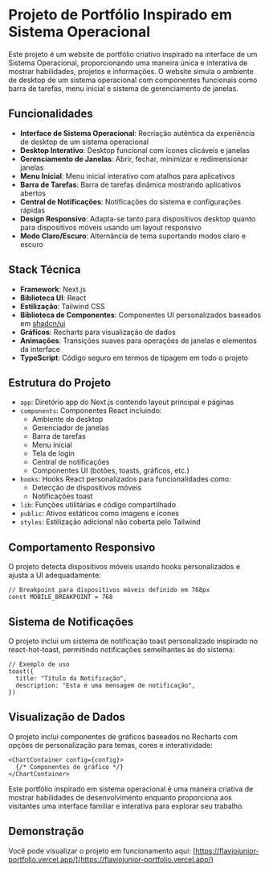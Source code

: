# Projeto de Portfólio Inspirado em Sistema Operacional

Este projeto é um website de portfólio criativo inspirado na interface de um Sistema Operacional, proporcionando uma maneira única e interativa de mostrar habilidades, projetos e informações. O website simula o ambiente de desktop de um sistema operacional com componentes funcionais como barra de tarefas, menu inicial e sistema de gerenciamento de janelas.

## Funcionalidades

- **Interface de Sistema Operacional**: Recriação autêntica da experiência de desktop de um sistema operacional
- **Desktop Interativo**: Desktop funcional com ícones clicáveis e janelas
- **Gerenciamento de Janelas**: Abrir, fechar, minimizar e redimensionar janelas
- **Menu Inicial**: Menu inicial interativo com atalhos para aplicativos
- **Barra de Tarefas**: Barra de tarefas dinâmica mostrando aplicativos abertos
- **Central de Notificações**: Notificações do sistema e configurações rápidas
- **Design Responsivo**: Adapta-se tanto para dispositivos desktop quanto para dispositivos móveis usando um layout responsivo
- **Modo Claro/Escuro**: Alternância de tema suportando modos claro e escuro

## Stack Técnica

- **Framework**: Next.js
- **Biblioteca UI**: React
- **Estilização**: Tailwind CSS
- **Biblioteca de Componentes**: Componentes UI personalizados baseados em [shadcn/ui](https://ui.shadcn.com)
- **Gráficos**: Recharts para visualização de dados
- **Animações**: Transições suaves para operações de janelas e elementos da interface
- **TypeScript**: Código seguro em termos de tipagem em todo o projeto

## Estrutura do Projeto

- `app`: Diretório app do Next.js contendo layout principal e páginas
- `components`: Componentes React incluindo:
  - Ambiente de desktop
  - Gerenciador de janelas
  - Barra de tarefas
  - Menu inicial
  - Tela de login
  - Central de notificações
  - Componentes UI (botões, toasts, gráficos, etc.)
- `hooks`: Hooks React personalizados para funcionalidades como:
  - Detecção de dispositivos móveis
  - Notificações toast
- `lib`: Funções utilitárias e código compartilhado
- `public`: Ativos estáticos como imagens e ícones
- `styles`: Estilização adicional não coberta pelo Tailwind

## Comportamento Responsivo

O projeto detecta dispositivos móveis usando hooks personalizados e ajusta a UI adequadamente:

```tsx
// Breakpoint para dispositivos móveis definido em 768px
const MOBILE_BREAKPOINT = 768
```

## Sistema de Notificações

O projeto inclui um sistema de notificação toast personalizado inspirado no react-hot-toast, permitindo notificações semelhantes às do sistema:

```tsx
// Exemplo de uso
toast({
  title: "Título da Notificação",
  description: "Esta é uma mensagem de notificação",
})
```

## Visualização de Dados

O projeto inclui componentes de gráficos baseados no Recharts com opções de personalização para temas, cores e interatividade:

```tsx
<ChartContainer config={config}>
  {/* Componentes de gráfico */}
</ChartContainer>
```

Este portfólio inspirado em sistema operacional é uma maneira criativa de mostrar habilidades de desenvolvimento enquanto proporciona aos visitantes uma interface familiar e interativa para explorar seu trabalho.

## Demonstração

Você pode visualizar o projeto em funcionamento aqui: [https://flaviojunior-portfolio.vercel.app/](https://flaviojunior-portfolio.vercel.app/)